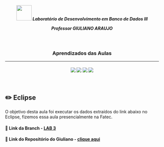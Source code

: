 <h5 align="center"> <img src = "https://github.com/Time-1-ADS/ProjetoGSW/blob/sprints/Imagens%20Geral/Fatec_logo.png" width="50" height="50" /> Laboratório de Desenvolvimento em Banco de Dados III
 
<br>
  
Professor GIULIANO ARAUJO </h5>

<br>

<p align="center">
      <h3 align="center"> Aprendizados das Aulas </h3>
<p align="center">

<hr>

<h4 align="center"> 
 <a href="https://www.eclipse.org/"><img src = "https://img.shields.io/badge/Eclipse-FE7A16.svg?style=for-the-badge&logo=Eclipse&logoColor=white"/></a>
 <a href="https://developer.mozilla.org/pt-BR/docs/Web/Guide/HTML/HTML5"><img src = "https://camo.githubusercontent.com/d63d473e728e20a286d22bb2226a7bf45a2b9ac6c72c59c0e61e9730bfe4168c/68747470733a2f2f696d672e736869656c64732e696f2f62616467652f48544d4c352d4533344632363f7374796c653d666f722d7468652d6261646765266c6f676f3d68746d6c35266c6f676f436f6c6f723d7768697465"/></a>
 <a href="https://developer.mozilla.org/pt-BR/docs/Web/JavaScript"><img src = "https://camo.githubusercontent.com/93c855ae825c1757f3426f05a05f4949d3b786c5b22d0edb53143a9e8f8499f6/68747470733a2f2f696d672e736869656c64732e696f2f62616467652f4a6176615363726970742d3332333333303f7374796c653d666f722d7468652d6261646765266c6f676f3d6a617661736372697074266c6f676f436f6c6f723d463744463145"/></a>
 <a href="https://getbootstrap.com/"><img src =
"https://camo.githubusercontent.com/b13ed67c809178963ce9d538175b02649800772be1ce0cb02da5879e5614e236/68747470733a2f2f696d672e736869656c64732e696f2f62616467652f426f6f7473747261702d3536334437433f7374796c653d666f722d7468652d6261646765266c6f676f3d626f6f747374726170266c6f676f436f6c6f723d7768697465" /></a>
</h4>

<br>

## :pencil2: Eclipse

O objetivo desta aula foi executar os dados extraídos do link abaixo no Eclipse, fizemos essa aula presencialmente na Fatec.

#### 🔗 Link da Branch - [LAB 3](https://github.com/BryanRibeiro/Bertoti/tree/master)

#### 🔗 Link do Repositório do Giuliano - [clique aqui](https://github.com/giulianobertoti/projetointegrador)
















